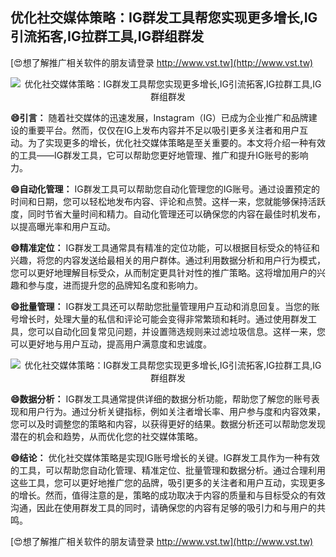## **优化社交媒体策略：IG群发工具帮您实现更多增长,IG引流拓客,IG拉群工具,IG群组群发**

[😍想了解推广相关软件的朋友请登录 http://www.vst.tw](http://www.vst.tw)

 <center><img src="https://vst.tw/MP4/tuiguang/png/6.png" alt="优化社交媒体策略：IG群发工具帮您实现更多增长,IG引流拓客,IG拉群工具,IG群组群发"></center>

**😄引言：**
随着社交媒体的迅速发展，Instagram（IG）已成为企业推广和品牌建设的重要平台。然而，仅仅在IG上发布内容并不足以吸引更多关注者和用户互动。为了实现更多的增长，优化社交媒体策略是至关重要的。本文将介绍一种有效的工具——IG群发工具，它可以帮助您更好地管理、推广和提升IG账号的影响力。

**😄自动化管理：**
IG群发工具可以帮助您自动化管理您的IG账号。通过设置预定的时间和日期，您可以轻松地发布内容、评论和点赞。这样一来，您就能够保持活跃度，同时节省大量时间和精力。自动化管理还可以确保您的内容在最佳时机发布，以提高曝光率和用户互动。

**😄精准定位：**
IG群发工具通常具有精准的定位功能，可以根据目标受众的特征和兴趣，将您的内容发送给最相关的用户群体。通过利用数据分析和用户行为模式，您可以更好地理解目标受众，从而制定更具针对性的推广策略。这将增加用户的兴趣和参与度，进而提升您的品牌知名度和影响力。

**😄批量管理：**
IG群发工具还可以帮助您批量管理用户互动和消息回复。当您的账号增长时，处理大量的私信和评论可能会变得非常繁琐和耗时。通过使用群发工具，您可以自动化回复常见问题，并设置筛选规则来过滤垃圾信息。这样一来，您可以更好地与用户互动，提高用户满意度和忠诚度。

 <center><img src="https://vst.tw/MP4/tuiguang/png/4.png" alt="优化社交媒体策略：IG群发工具帮您实现更多增长,IG引流拓客,IG拉群工具,IG群组群发"></center>

**😄数据分析：**
IG群发工具通常提供详细的数据分析功能，帮助您了解您的账号表现和用户行为。通过分析关键指标，例如关注者增长率、用户参与度和内容效果，您可以及时调整您的策略和内容，以获得更好的结果。数据分析还可以帮助您发现潜在的机会和趋势，从而优化您的社交媒体策略。

**😄结论：**
优化社交媒体策略是实现IG账号增长的关键。IG群发工具作为一种有效的工具，可以帮助您自动化管理、精准定位、批量管理和数据分析。通过合理利用这些工具，您可以更好地推广您的品牌，吸引更多的关注者和用户互动，实现更多的增长。然而，值得注意的是，策略的成功取决于内容的质量和与目标受众的有效沟通，因此在使用群发工具的同时，请确保您的内容有足够的吸引力和与用户的共鸣。

[😍想了解推广相关软件的朋友请登录 http://www.vst.tw](http://www.vst.tw)



